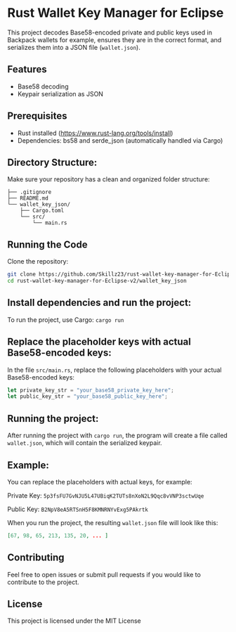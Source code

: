 # Rust Wallet Key Manager for Eclipse

This project decodes Base58-encoded private and public keys used in Backpack wallets for example, ensures they are in the correct format, and serializes them into a JSON file (`wallet.json`).

## Features

- Base58 decoding
- Keypair serialization as JSON

## Prerequisites

- Rust installed (https://www.rust-lang.org/tools/install)
- Dependencies: bs58 and serde_json (automatically handled via Cargo)

## Directory Structure:
Make sure your repository has a clean and organized folder structure:

```rust-wallet-key-manager-for-Eclipse-v2/
├── .gitignore
├── README.md
└── wallet_key_json/
    ├── Cargo.toml
    └── src/
        └── main.rs
```
        
## Running the Code

Clone the repository:

   ```bash
   git clone https://github.com/Skillz23/rust-wallet-key-manager-for-Eclipse-v2.git
   cd rust-wallet-key-manager-for-Eclipse-v2/wallet_key_json
```

 ## Install dependencies and run the project:

 To run the project, use Cargo:
    `
   cargo run
   `
 ## Replace the placeholder keys with actual Base58-encoded keys:

 In the file `src/main.rs`, replace the following placeholders with your actual Base58-encoded keys:
 ```rust
 let private_key_str = "your_base58_private_key_here";
 let public_key_str = "your_base58_public_key_here";
 ```
 ## Running the project:

 After running the project with `cargo run`, the program will create a file called `wallet.json`, which will contain the serialized keypair.

 ## Example:
 
 You can replace the placeholders with actual keys, for example:

 Private Key: `5p3fsFU7GvNJU5L47UBiqK2TUTs8nXoN2L9Qqc8vVNP3sctwUqe`
 
 Public Key: `B2NpV8eA5RTSnH5F8KMNRNYvExg5PAkrtk`
 
 When you run the project, the resulting `wallet.json` file will look like this:
 ```json
[67, 98, 65, 213, 135, 20, ... ]
```
 ## Contributing
 
 Feel free to open issues or submit pull requests if you would like to contribute to the project.

 ## License

 This project is licensed under the MIT License

